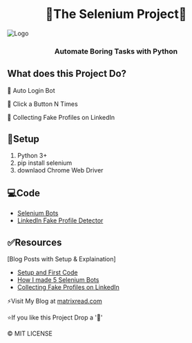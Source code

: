 <h1 align="center">
	🤖The Selenium Project🐍
</h1>

![Logo](https://github.com/AbhiramReddyD/The-Selenium-Project/blob/master/automate.png)
<h3 align="center">
	Automate Boring Tasks with Python
</h3>

## What does this Project Do?

🔰 Auto Login Bot

🔰 Click a Button N Times

🔰 Collecting Fake Profiles on LinkedIn

## 🚀Setup
1. Python 3+
2. pip install selenium
3. downlaod Chrome Web Driver  

## 💻Code
* <a href="https://github.com/AbhiramReddyD/The-Selenium-Project/blob/master/01_Selenium_Bots.ipynb">Selenium Bots</a>
* <a href="https://github.com/AbhiramReddyD/The-Selenium-Project/blob/master/02_LinkedIn_Fake_Profile_Collector.ipynb">LinkedIn Fake Profile Detector</a>

## ✅Resources 
[Blog Posts with Setup & Explaination]
* <a href="https://matrixread.com/program-to-click-a-button-n-times/">Setup and First Code</a>
* <a href="https://matrixread.com/how-i-made-5-selenium-bots/">How I made 5 Selenium Bots</a>
* <a href="https://matrixread.com/collecting-fake-profiles-on-linkedin/">Collecting Fake Profiles on LinkedIn</a>

⚡Visit My Blog at [matrixread.com](https://matrixread.com/)

⭐If you like this Project Drop a '🌟' 

© MIT LICENSE
